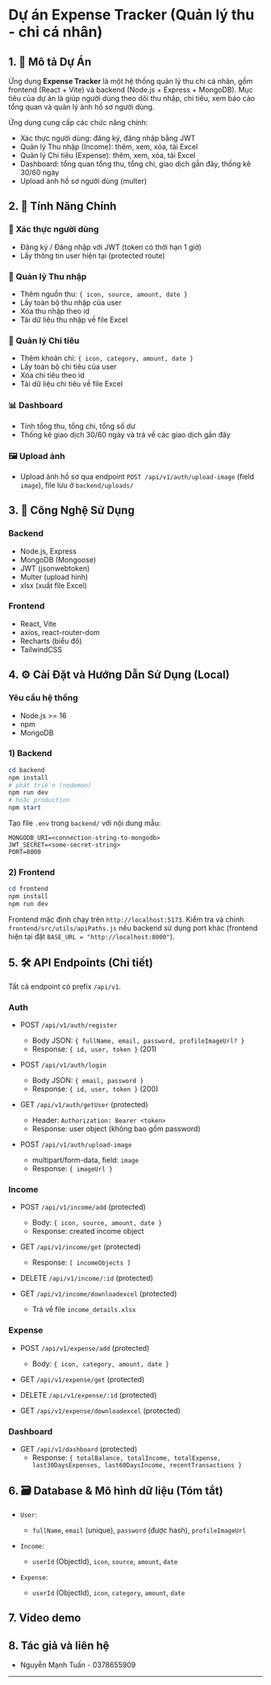  # Dự án Expense Tracker (Quản lý thu - chi cá nhân)

## 1. 📘 Mô tả Dự Án

Ứng dụng **Expense Tracker** là một hệ thống quản lý thu chi cá nhân, gồm frontend (React + Vite) và backend (Node.js + Express + MongoDB). Mục tiêu của dự án là giúp người dùng theo dõi thu nhập, chi tiêu, xem báo cáo tổng quan và quản lý ảnh hồ sơ người dùng.

Ứng dụng cung cấp các chức năng chính:

- Xác thực người dùng: đăng ký, đăng nhập bằng JWT
- Quản lý Thu nhập (Income): thêm, xem, xóa, tải Excel
- Quản lý Chi tiêu (Expense): thêm, xem, xóa, tải Excel
- Dashboard: tổng quan tổng thu, tổng chi, giao dịch gần đây, thống kê 30/60 ngày
- Upload ảnh hồ sơ người dùng (multer)

## 2. 📌 Tính Năng Chính

### 🔐 Xác thực người dùng
- Đăng ký / Đăng nhập với JWT (token có thời hạn 1 giờ)
- Lấy thông tin user hiện tại (protected route)

### 💸 Quản lý Thu nhập
- Thêm nguồn thu: `{ icon, source, amount, date }`
- Lấy toàn bộ thu nhập của user
- Xóa thu nhập theo id
- Tải dữ liệu thu nhập về file Excel

### 🧾 Quản lý Chi tiêu
- Thêm khoản chi: `{ icon, category, amount, date }`
- Lấy toàn bộ chi tiêu của user
- Xóa chi tiêu theo id
- Tải dữ liệu chi tiêu về file Excel

### 📊 Dashboard
- Tính tổng thu, tổng chi, tổng số dư
- Thống kê giao dịch 30/60 ngày và trả về các giao dịch gần đây

### 🖼️ Upload ảnh
- Upload ảnh hồ sơ qua endpoint `POST /api/v1/auth/upload-image` (field `image`), file lưu ở `backend/uploads/`

## 3. 🚀 Công Nghệ Sử Dụng

### Backend
- Node.js, Express
- MongoDB (Mongoose)
- JWT (jsonwebtoken)
- Multer (upload hình)
- xlsx (xuất file Excel)

### Frontend
- React, Vite
- axios, react-router-dom
- Recharts (biểu đồ)
- TailwindCSS

## 4. ⚙️ Cài Đặt và Hướng Dẫn Sử Dụng (Local)

### Yêu cầu hệ thống
- Node.js >= 16
- npm
- MongoDB 

### 1) Backend

```powershell
cd backend
npm install
# phát triển (nodemon)
npm run dev
# hoặc production
npm start
```

Tạo file `.env` trong `backend/` với nội dung mẫu:

```
MONGODB_URI=<connection-string-to-mongodb>
JWT_SECRET=<some-secret-string>
PORT=8000
```

### 2) Frontend

```powershell
cd frontend
npm install
npm run dev
```

Frontend mặc định chạy trên `http://localhost:5173`. Kiểm tra và chỉnh `frontend/src/utils/apiPaths.js` nếu backend sử dụng port khác (frontend hiện tại đặt `BASE_URL = "http://localhost:8000"`).

## 5. 🛠️ API Endpoints (Chi tiết)

Tất cả endpoint có prefix `/api/v1`.

### Auth

- POST `/api/v1/auth/register`
	- Body JSON: `{ fullName, email, password, profileImageUrl? }`
	- Response: `{ id, user, token }` (201)

- POST `/api/v1/auth/login`
	- Body JSON: `{ email, password }`
	- Response: `{ id, user, token }` (200)

- GET `/api/v1/auth/getUser` (protected)
	- Header: `Authorization: Bearer <token>`
	- Response: user object (không bao gồm password)

- POST `/api/v1/auth/upload-image`
	- multipart/form-data, field: `image`
	- Response: `{ imageUrl }`

### Income

- POST `/api/v1/income/add` (protected)
	- Body: `{ icon, source, amount, date }`
	- Response: created income object

- GET `/api/v1/income/get` (protected)
	- Response: `[ incomeObjects ]`

- DELETE `/api/v1/income/:id` (protected)

- GET `/api/v1/income/downloadexcel` (protected)
	- Trả về file `income_details.xlsx`

### Expense

- POST `/api/v1/expense/add` (protected)
	- Body: `{ icon, category, amount, date }`

- GET `/api/v1/expense/get` (protected)

- DELETE `/api/v1/expense/:id` (protected)

- GET `/api/v1/expense/downloadexcel` (protected)

### Dashboard

- GET `/api/v1/dashboard` (protected)
	- Response: `{ totalBalance, totalIncome, totalExpense, last30DaysExpenses, last60DaysIncome, recentTransactions }`

## 6. 🗃️ Database & Mô hình dữ liệu (Tóm tắt)

- `User`:
	- `fullName`, `email` (unique), `password` (được hash), `profileImageUrl`

- `Income`:
	- `userId` (ObjectId), `icon`, `source`, `amount`, `date`

- `Expense`:
	- `userId` (ObjectId), `icon`, `category`, `amount`, `date`

## 7. Video demo

## 8. Tác giả và liên hệ
- Nguyễn Mạnh Tuấn - 0378655909

---


